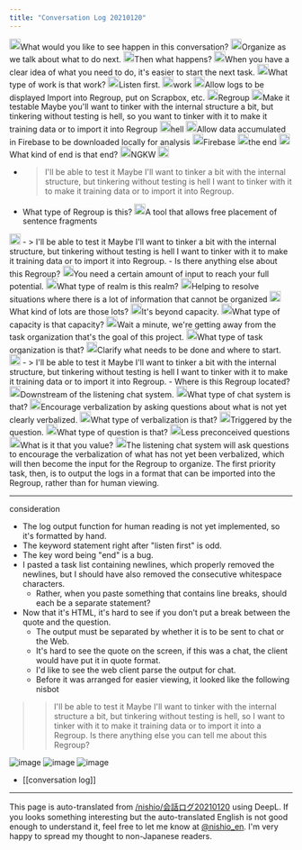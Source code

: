 ```yaml
---
title: "Conversation Log 20210120"
---
```


<img src='https://scrapbox.io/api/pages/nishio-en/nisbot/icon' alt='nisbot.icon' height="19.5"/>What would you like to see happen in this conversation?
<img src='https://scrapbox.io/api/pages/nishio-en/nishio/icon' alt='nishio.icon' height="19.5"/>Organize as we talk about what to do next.
<img src='https://scrapbox.io/api/pages/nishio-en/nisbot/icon' alt='nisbot.icon' height="19.5"/>Then what happens?
<img src='https://scrapbox.io/api/pages/nishio-en/nishio/icon' alt='nishio.icon' height="19.5"/>When you have a clear idea of what you need to do, it's easier to start the next task.
<img src='https://scrapbox.io/api/pages/nishio-en/nisbot/icon' alt='nisbot.icon' height="19.5"/>What type of work is that work?
<img src='https://scrapbox.io/api/pages/nishio-en/nishio/icon' alt='nishio.icon' height="19.5"/>Listen first.
<img src='https://scrapbox.io/api/pages/nishio-en/nisbot/icon' alt='nisbot.icon' height="19.5"/>work
<img src='https://scrapbox.io/api/pages/nishio-en/nishio/icon' alt='nishio.icon' height="19.5"/>Allow logs to be displayed Import into Regroup, put on Scrapbox, etc.
<img src='https://scrapbox.io/api/pages/nishio-en/nisbot/icon' alt='nisbot.icon' height="19.5"/>Regroup
<img src='https://scrapbox.io/api/pages/nishio-en/nishio/icon' alt='nishio.icon' height="19.5"/>Make it testable Maybe you'll want to tinker with the internal structure a bit, but tinkering without testing is hell, so you want to tinker with it to make it training data or to import it into Regroup
<img src='https://scrapbox.io/api/pages/nishio-en/nisbot/icon' alt='nisbot.icon' height="19.5"/>hell
<img src='https://scrapbox.io/api/pages/nishio-en/nishio/icon' alt='nishio.icon' height="19.5"/>Allow data accumulated in Firebase to be downloaded locally for analysis
<img src='https://scrapbox.io/api/pages/nishio-en/nisbot/icon' alt='nisbot.icon' height="19.5"/>Firebase
<img src='https://scrapbox.io/api/pages/nishio-en/nishio/icon' alt='nishio.icon' height="19.5"/>the end
<img src='https://scrapbox.io/api/pages/nishio-en/nisbot/icon' alt='nisbot.icon' height="19.5"/>What kind of end is that end?
<img src='https://scrapbox.io/api/pages/nishio-en/nishio/icon' alt='nishio.icon' height="19.5"/>NGKW
<img src='https://scrapbox.io/api/pages/nishio-en/nisbot/icon' alt='nisbot.icon' height="19.5"/>
- >  I'll be able to test it Maybe I'll want to tinker a bit with the internal structure, but tinkering without testing is hell I want to tinker with it to make it training data or to import it into Regroup.
- What type of Regroup is this?
<img src='https://scrapbox.io/api/pages/nishio-en/nishio/icon' alt='nishio.icon' height="19.5"/>A tool that allows free placement of sentence fragments
<img src='https://scrapbox.io/api/pages/nishio-en/nisbot/icon' alt='nisbot.icon' height="19.5"/>
- >  I'll be able to test it Maybe I'll want to tinker a bit with the internal structure, but tinkering without testing is hell I want to tinker with it to make it training data or to import it into Regroup.
- Is there anything else about this Regroup?
<img src='https://scrapbox.io/api/pages/nishio-en/nishio/icon' alt='nishio.icon' height="19.5"/>You need a certain amount of input to reach your full potential.
<img src='https://scrapbox.io/api/pages/nishio-en/nisbot/icon' alt='nisbot.icon' height="19.5"/>What type of realm is this realm?
<img src='https://scrapbox.io/api/pages/nishio-en/nishio/icon' alt='nishio.icon' height="19.5"/>Helping to resolve situations where there is a lot of information that cannot be organized
<img src='https://scrapbox.io/api/pages/nishio-en/nisbot/icon' alt='nisbot.icon' height="19.5"/>What kind of lots are those lots?
<img src='https://scrapbox.io/api/pages/nishio-en/nishio/icon' alt='nishio.icon' height="19.5"/>It's beyond capacity.
<img src='https://scrapbox.io/api/pages/nishio-en/nisbot/icon' alt='nisbot.icon' height="19.5"/>What type of capacity is that capacity?
<img src='https://scrapbox.io/api/pages/nishio-en/nishio/icon' alt='nishio.icon' height="19.5"/>Wait a minute, we're getting away from the task organization that's the goal of this project.
<img src='https://scrapbox.io/api/pages/nishio-en/nisbot/icon' alt='nisbot.icon' height="19.5"/>What type of task organization is that?
<img src='https://scrapbox.io/api/pages/nishio-en/nishio/icon' alt='nishio.icon' height="19.5"/>Clarify what needs to be done and where to start.
<img src='https://scrapbox.io/api/pages/nishio-en/nisbot/icon' alt='nisbot.icon' height="19.5"/>
- >  I'll be able to test it Maybe I'll want to tinker a bit with the internal structure, but tinkering without testing is hell I want to tinker with it to make it training data or to import it into Regroup.
- Where is this Regroup located?
<img src='https://scrapbox.io/api/pages/nishio-en/nishio/icon' alt='nishio.icon' height="19.5"/>Downstream of the listening chat system.
<img src='https://scrapbox.io/api/pages/nishio-en/nisbot/icon' alt='nisbot.icon' height="19.5"/>What type of chat system is that?
<img src='https://scrapbox.io/api/pages/nishio-en/nishio/icon' alt='nishio.icon' height="19.5"/>Encourage verbalization by asking questions about what is not yet clearly verbalized.
<img src='https://scrapbox.io/api/pages/nishio-en/nisbot/icon' alt='nisbot.icon' height="19.5"/>What type of verbalization is that?
<img src='https://scrapbox.io/api/pages/nishio-en/nishio/icon' alt='nishio.icon' height="19.5"/>Triggered by the question.
<img src='https://scrapbox.io/api/pages/nishio-en/nisbot/icon' alt='nisbot.icon' height="19.5"/>What type of question is that?
<img src='https://scrapbox.io/api/pages/nishio-en/nishio/icon' alt='nishio.icon' height="19.5"/>Less preconceived questions
<img src='https://scrapbox.io/api/pages/nishio-en/nisbot/icon' alt='nisbot.icon' height="19.5"/>What is it that you value?
<img src='https://scrapbox.io/api/pages/nishio-en/nishio/icon' alt='nishio.icon' height="19.5"/>The listening chat system will ask questions to encourage the verbalization of what has not yet been verbalized, which will then become the input for the Regroup to organize. The first priority task, then, is to output the logs in a format that can be imported into the Regroup, rather than for human viewing.

---
consideration
- The log output function for human reading is not yet implemented, so it's formatted by hand.
- The keyword statement right after "listen first" is odd.
- The key word being "end" is a bug.
- I pasted a task list containing newlines, which properly removed the newlines, but I should have also removed the consecutive whitespace characters.
    - Rather, when you paste something that contains line breaks, should each be a separate statement?
- Now that it's HTML, it's hard to see if you don't put a break between the quote and the question.
    - The output must be separated by whether it is to be sent to chat or the Web.
    - It's hard to see the quote on the screen, if this was a chat, the client would have put it in quote format.
    - I'd like to see the web client parse the output for chat.
    - Before it was arranged for easier viewing, it looked like the following
nisbot
>  > I'll be able to test it Maybe I'll want to tinker with the internal structure a bit, but tinkering without testing is hell, so I want to tinker with it to make it training data or to import it into a Regroup. Is there anything else you can tell me about this Regroup?

![image](https://gyazo.com/bbab6bfa4ff3b8ca2bb1db813a9152e4/thumb/1000)
![image](https://gyazo.com/8b55099e7e6a63d52f35907ee279cd57/thumb/1000)
![image](https://gyazo.com/c35ded2409cdd0e3874f7c0b10546e98/thumb/1000)

- [[conversation log]]

---
This page is auto-translated from [/nishio/会話ログ20210120](https://scrapbox.io/nishio/会話ログ20210120) using DeepL. If you looks something interesting but the auto-translated English is not good enough to understand it, feel free to let me know at [@nishio_en](https://twitter.com/nishio_en). I'm very happy to spread my thought to non-Japanese readers.